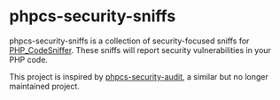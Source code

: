 # phpcs-security-sniffs

phpcs-security-sniffs is a collection of security-focused sniffs for
[PHP_CodeSniffer](https://github.com/PHPCSStandards/PHP_CodeSniffer/).
These sniffs will report security vulnerabilities in your PHP code.

This project is inspired
by [phpcs-security-audit](https://github.com/FloeDesignTechnologies/phpcs-security-audit),
a similar but no longer maintained project.
